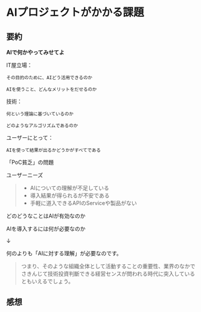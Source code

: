# AIプロジェクトがかかる課題

## 要約

**AIで何かやってみせてよ**

IT屋立場：

`その目的のために、AIどう活用できるのか`

`AIを使うこと、どんなメリットをだせるのか`

技術：

`何という理論に基づいているのか`

`どのようなアルゴリズムであるのか`

ユーザーにとって：

`AIを使って結果が出るかどうかがすべてである`

「PoC貧乏」の問題

ユーザーニーズ

> - AIについての理解が不足している
> - 導入結果が得られるが不安である
> - 手軽に道入できるAPIのServiceや製品がない

どのどうなことはAIが有効なのか

AIを導入するには何が必要なのか

↓

何のよりも「AIに対する理解」が必要なのです。

> つまり、そのような組織全体として活動することの重要性、業界のなかでさきんじて技術投資判斷できる経営センスが問われる時代に突入しているともいえるでしょう。


## 感想


> 

